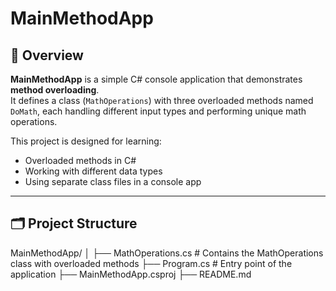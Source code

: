 # MainMethodApp

## 📌 Overview
**MainMethodApp** is a simple C# console application that demonstrates **method overloading**.  
It defines a class (`MathOperations`) with three overloaded methods named `DoMath`, each handling different input types and performing unique math operations.  

This project is designed for learning:
- Overloaded methods in C#
- Working with different data types
- Using separate class files in a console app

---

## 🗂 Project Structure
MainMethodApp/
│
├── MathOperations.cs # Contains the MathOperations class with overloaded methods
├── Program.cs # Entry point of the application
├── MainMethodApp.csproj
├── README.md
